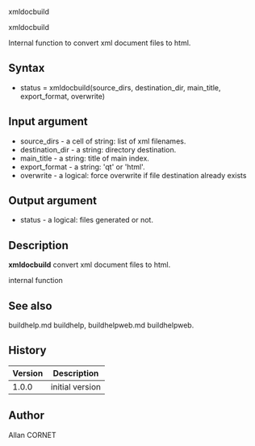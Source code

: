 


xmldocbuild


xmldocbuild

Internal function to convert xml document files to html.

## Syntax

- status = xmldocbuild(source_dirs, destination_dir, main_title, export_format, overwrite)

## Input argument

 - source_dirs - a cell of string: list of xml filenames.
 - destination_dir - a string: directory destination.
 - main_title - a string: title of main index.
 - export_format - a string: 'qt' or 'html'.
 - overwrite - a logical: force overwrite if file destination already exists

## Output argument

 - status - a logical: files generated or not.

## Description


  <p><b>xmldocbuild</b> convert xml document files to html.</p>
  <p>internal function</p>


## See also

buildhelp.md buildhelp, buildhelpweb.md buildhelpweb.
## History

|Version|Description|
|------|------|
|1.0.0|initial version|


## Author

Allan CORNET



